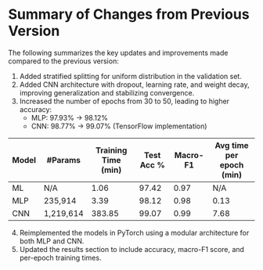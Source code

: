 # Summary of Changes from Previous Version  

The following summarizes the key updates and improvements made compared to the previous version:  

1. Added stratified splitting for uniform distribution in the validation set.  
2. Added CNN architecture with dropout, learning rate, and weight decay, improving generalization and stabilizing convergence.  
3. Increased the number of epochs from 30 to 50, leading to higher accuracy:    
   - MLP: 97.93% → 98.12%    
   - CNN: 98.77% → 99.07% (TensorFlow implementation)    

| Model | #Params | Training Time (min) | Test Acc % | Macro-F1 | Avg time per epoch (min) |  
|-------|---------|-------------------|------------|----------|-------------------------|  
| ML    | N/A     | 1.06              | 97.42      | 0.97     | N/A                     |  
| MLP   | 235,914 | 3.39              | 98.12      | 0.98     | 0.13                    |  
| CNN   | 1,219,614 | 383.85          | 99.07      | 0.99     | 7.68                    |  

4. Reimplemented the models in PyTorch using a modular architecture for both MLP and CNN.    
5. Updated the results section to include accuracy, macro-F1 score, and per-epoch training times. 
